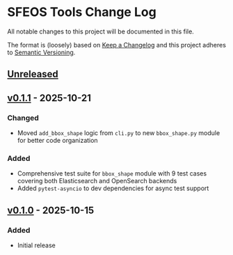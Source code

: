 # SFEOS Tools Change Log

All notable changes to this project will be documented in this file.

The format is (loosely) based on [Keep a Changelog](http://keepachangelog.com/) and this project adheres to [Semantic Versioning](http://semver.org/).

## [Unreleased]

## [v0.1.1] - 2025-10-21

### Changed

- Moved `add_bbox_shape` logic from `cli.py` to new `bbox_shape.py` module for better code organization

### Added

- Comprehensive test suite for `bbox_shape` module with 9 test cases covering both Elasticsearch and OpenSearch backends
- Added `pytest-asyncio` to dev dependencies for async test support

## [v0.1.0] - 2025-10-15

### Added

- Initial release

[Unreleased]: https://github.com/healy-hyperspatial/sfeos-tools/compare/v0.1.1..main
[v0.1.1]: https://github.com/healy-hyperspatial/sfeos-tools/compare/v0.1.0...v0.1.1
[v0.1.0]: https://github.com/healy-hyperspatial/sfeos-tools/compare/v0.1.0
